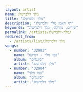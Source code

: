 ```yaml
---
layout: artist
name: מלך זילברשלג
title: "מלך זילברשלג"
description: "דף האמן מלך זילברשלג"
keywords: "שירים, מוזיקה, מלך זילברשלג"
permalink: /artists/מלך-זילברשלג/
redirect_from:
  - /artists/list/מלך זילברשלג
songs:
  - number: "32903"
    name: "כמו מלך - רמיקס"
    album: "סינגלים"
    artist: "מלך זילברשלג"
  - number: "32904"
    name: "כמו מלך"
    album: "סינגלים"
    artist: "מלך זילברשלג"
---
```


